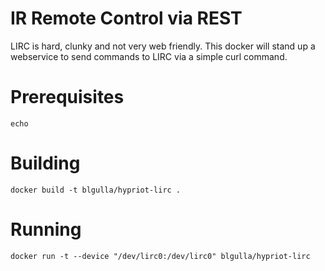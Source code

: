 # IR Remote Control via REST 
LIRC is hard, clunky and not very web friendly. This docker will stand up a webservice to send commands to LIRC via a simple curl command. 

# Prerequisites
``` echo ```

# Building
```docker build -t blgulla/hypriot-lirc .```

# Running
```docker run -t --device "/dev/lirc0:/dev/lirc0" blgulla/hypriot-lirc ```
